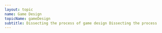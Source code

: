 ```yaml
---
layout: topic
name: Game Design
topicName: gameDesign
subtitle: Dissecting the process of game design Dissecting the process of game design Dissecting the process of game design Dissecting the process of game design Dissecting the process of game design
---
```

